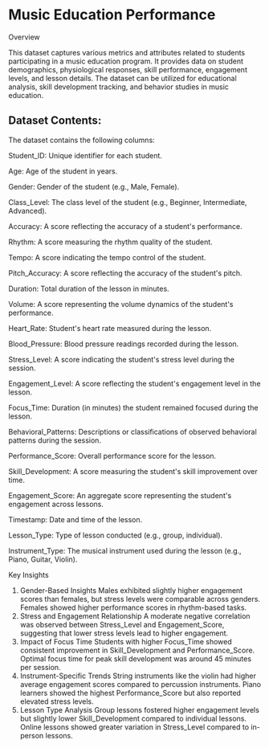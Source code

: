 # Music Education Performance
Overview

This dataset captures various metrics and attributes related to students participating in a music education program. It provides data on student demographics, physiological responses, skill performance, engagement levels, and lesson details. The dataset can be utilized for educational analysis, skill development tracking, and behavior studies in music education.



## Dataset Contents:
The dataset contains the following columns:

Student_ID: Unique identifier for each student.

Age: Age of the student in years.

Gender: Gender of the student (e.g., Male, Female).

Class_Level: The class level of the student (e.g., Beginner, Intermediate, Advanced).

Accuracy: A score reflecting the accuracy of a student's 
performance.

Rhythm: A score measuring the rhythm quality of the student.

Tempo: A score indicating the tempo control of the student.

Pitch_Accuracy: A score reflecting the accuracy of the student's pitch.

Duration: Total duration of the lesson in minutes.

Volume: A score representing the volume dynamics of the student's performance.

Heart_Rate: Student's heart rate measured during the lesson.

Blood_Pressure: Blood pressure readings recorded during the lesson.

Stress_Level: A score indicating the student's stress level during the session.

Engagement_Level: A score reflecting the student's engagement level in the lesson.

Focus_Time: Duration (in minutes) the student remained focused during the lesson.

Behavioral_Patterns: Descriptions or classifications of observed behavioral patterns during the session.

Performance_Score: Overall performance score for the lesson.

Skill_Development: A score measuring the student's skill improvement over time.

Engagement_Score: An aggregate score representing the student's engagement across lessons.

Timestamp: Date and time of the lesson.

Lesson_Type: Type of lesson conducted (e.g., group, individual).

Instrument_Type: The musical instrument used during the lesson (e.g., Piano, Guitar, Violin).


Key Insights
1. Gender-Based Insights
Males exhibited slightly higher engagement scores than females, but stress levels were comparable across genders.
Females showed higher performance scores in rhythm-based tasks.
2. Stress and Engagement Relationship
A moderate negative correlation was observed between Stress_Level and Engagement_Score, suggesting that lower stress levels lead to higher engagement.
3. Impact of Focus Time
Students with higher Focus_Time showed consistent improvement in Skill_Development and Performance_Score.
Optimal focus time for peak skill development was around 45 minutes per session.
4. Instrument-Specific Trends
String instruments like the violin had higher average engagement scores compared to percussion instruments.
Piano learners showed the highest Performance_Score but also reported elevated stress levels.
5. Lesson Type Analysis
Group lessons fostered higher engagement levels but slightly lower Skill_Development compared to individual lessons.
Online lessons showed greater variation in Stress_Level compared to in-person lessons.

